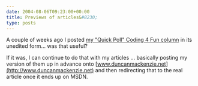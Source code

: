 ```yaml
---
date: 2004-08-06T09:23:00+00:00
title: Previews of articles&#8230;
type: posts
---
```

A couple of weeks ago I posted [my "Quick Poll" Coding 4 Fun column](http://msdn.microsoft.com/vbasic/default.aspx?pull=/library/en-us/dncodefun/html/code4fun08032004.asp) in its unedited form... was that useful?

If it was, I can continue to do that with my articles ... basically posting my version of them up in advance onto [www.duncanmackenzie.net](http://www.duncanmackenzie.net) and then redirecting that to the real article once it ends up on MSDN.
